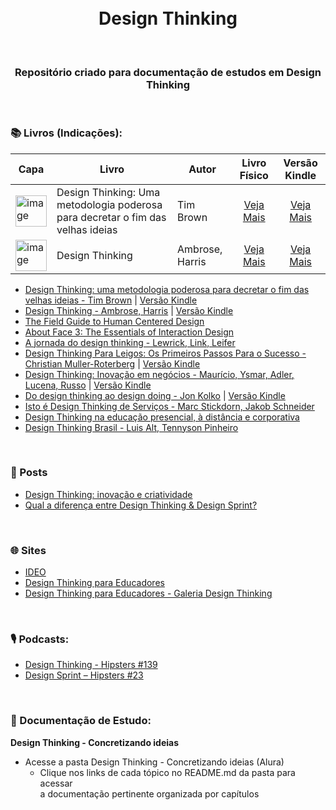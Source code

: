 <div align="center">
 <br><br>
 
 # Design Thinking
 
<br>

 ### Repositório criado para documentação de estudos em Design Thinking
  
</div>

<br>

### 📚 Livros (Indicações): 

| Capa | Livro | Autor | Livro Físico | Versão Kindle | 
| --- | --- | --- | :---: | :---: |
| <img src="https://m.media-amazon.com/images/I/81JRryNOO8L._SL1500_.jpg" min-width="50px" width="50px" align="center" alt="image"> | Design Thinking: Uma metodologia poderosa para decretar o fim das velhas ideias  | Tim Brown | [Veja Mais](https://amzn.to/3RwjOsJ) | [Veja Mais](https://amzn.to/4h7QFkc)|
| <img src="https://m.media-amazon.com/images/I/61OWkLXe6rL._SL1500_.jpg" min-width="50px" width="50px" align="center" alt="image"> | Design Thinking  | Ambrose, Harris | [Veja Mais](https://amzn.to/41khkEC) | [Veja Mais](https://amzn.to/41GYKb5)|

+ [Design Thinking: uma metodologia poderosa para decretar o fim das velhas ideias - Tim Brown](https://amzn.to/3RwjOsJ) | [Versão Kindle](https://amzn.to/3rwLy60)
+ [Design Thinking - Ambrose, Harris](https://amzn.to/3SX3OB8) | [Versão Kindle](https://amzn.to/3CamKFM) 
+ [The Field Guide to Human Centered Design](https://www.designkit.org//resources/1)
+ [About Face 3: The Essentials of Interaction Design](https://www.goodreads.com/book/show/289062.About_Face_3)
+ [A jornada do design thinking - Lewrick, Link, Leifer](https://amzn.to/3V359rU)
+ [Design Thinking Para Leigos: Os Primeiros Passos Para o Sucesso - Christian Muller-Roterberg](https://amzn.to/3Ceskqs) | [Versão Kindle](https://amzn.to/3EfKVFo)
+ [Design Thinking: Inovação em negócios - Maurício, Ysmar, Adler, Lucena, Russo](https://amzn.to/3Cdcjky) | [Versão Kindle](https://amzn.to/3Cdcjky)
+ [Do design thinking ao design doing - Jon Kolko](https://amzn.to/3EiX24s) | [Versão Kindle](https://amzn.to/3CAdJHd)
+ [Isto é Design Thinking de Serviços - Marc Stickdorn, Jakob Schneider](https://www.amazon.com.br/Isto-Design-Thinking-Servi%C3%A7os-Fundamentos/dp/8582602170/ref=as_li_ss_tl?__mk_pt_BR=%C3%85M%C3%85%C5%BD%C3%95%C3%91&keywords=design+thinking&qid=1584887401&s=books&sr=1-3&swrs=DB46E06C8DD13A0AD4FCC289DE434163&linkCode=sl1&tag=ul0dd-20&linkId=d1bf32fce3b676bd9ddec841e1c4a727&language=pt_BR)
+ [Design Thinking na educação presencial, à distância e corporativa](https://www.amazon.com.br/Thinking-Educa%C3%A7%C3%A3o-Presencial-Dist%C3%A2ncia-Corporativa/dp/8547215786/ref=as_li_ss_tl?__mk_pt_BR=%C3%85M%C3%85%C5%BD%C3%95%C3%91&keywords=design+thinking&qid=1584887401&s=books&sr=1-5&swrs=DB46E06C8DD13A0AD4FCC289DE434163&linkCode=sl1&tag=ul0dd-20&linkId=65610f26ba4b029cc12941192e1f42a2&language=pt_BR)
+ [Design Thinking Brasil - Luis Alt, Tennyson Pinheiro](https://www.amazon.com.br/Design-thinking-Brasil-Tenny-Pinheiro/dp/8550801704/ref=as_li_ss_tl?__mk_pt_BR=%C3%85M%C3%85%C5%BD%C3%95%C3%91&keywords=design+thinking&qid=1584887401&s=books&sr=1-6&swrs=DB46E06C8DD13A0AD4FCC289DE434163&linkCode=sl1&tag=ul0dd-20&linkId=2f30f8ed9cb58ed1871a30ed085436d5&language=pt_BR)


<br>

### 📰 Posts

+ [Design Thinking: inovação e criatividade](https://www.alura.com.br/artigos/design-thinking-inovacao-criatividade)
+ [Qual a diferença entre Design Thinking & Design Sprint?](https://medium.com/skillsweb/qual-a-diferen%C3%A7a-entre-design-thinking-design-sprint-a00de4cfe4e3)

<br>

### 🌐 Sites

+ [IDEO](https://www.ideo.com/work)
+ [Design Thinking para Educadores](https://www.dtparaeducadores.org.br/site/)
+ [Design Thinking para Educadores - Galeria Design Thinking](https://www.dtparaeducadores.org.br/site/galeria-design-thinking/)

<br>

### 🎙️ Podcasts: 

+ [Design Thinking - Hipsters #139](https://cursos.alura.com.br/hipsterstech-design-thinking-hipsters-139-a442)
+ [Design Sprint – Hipsters #23](https://hipsters.tech/design-sprint-hipsters-23/)

<br>

### 📝 Documentação de Estudo:

**Design Thinking - Concretizando ideias**

+ Acesse a pasta Design Thinking - Concretizando ideias (Alura)  
  + Clique nos links de cada tópico no README.md da pasta para acessar<br> a documentação pertinente organizada por capítulos



